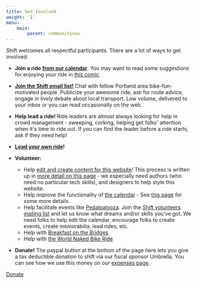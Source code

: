 ```yaml
---
title: Get Involved
weight: '1'
menu:
    main:
        parent: communitynav
---
```

Shift welcomes all respectful participants. There are a lot of ways to get involved:

* **Join a ride [from our calendar](/calendar/)**.  You may want to read some suggestions for enjoying your ride in [this comic](/images/ride_riding_comic.png).

* **[Join the Shift email list!](/pages/email-list/)**  Chat with fellow Portland area bike-fun-motivated people.  Publicize your awesome ride, ask for route advice, engage in lively debate about local transport.  Low volume, delivered to your inbox or you can read occasionally on the web.

* **Help lead a ride!**  Ride leaders are almost always looking for help in crowd management - sweeping, corking, helping get folks' attention when it's time to ride out.  If you can find the leader before a ride starts, ask if they need help!
* **[Lead your own ride](/pages/lead-a-ride/)!**
* **Volunteer:**
  * Help [edit and create content for this website](https://github.com/shift-org/shift-docs#contributing)! This process is written up in [more detail on this page](/pages/website-development/) - we especially need authors (who need no particular tech skills), and designers to help style this website.
  * Help improve the functionality of [the calendar](/calendar/) - See [this page](https://github.com/shift-org/shift-docs) for some more details.
  * Help facilitate events like [Pedalpalooza](/pages/pedalpalooza/).  Join the [Shift volunteers mailing list](https://groups.google.com/forum/#!forum/shift-volunteers) and let us know what dreams and/or skills you've got.  We need folks to help edit the calendar, encourage folks to create events, create memorabilia, lead rides, etc.
  * Help with [Breakfast on the Bridges](/pages/bonb/).
  * Help with [the World Naked Bike Ride](https://pdxwnbr.org/volunteer/)

* **Donate!**  The paypal button at the bottom of the page here lets you give a tax deductible donation to shift via our fiscal sponsor Umbrella.  You can see how we use this money on our [expenses page](/pages/budget-finance-stuff/).

<div class="donate">
  <a href="https://www.paypal.com/cgi-bin/webscr?cmd=_s-xclick&amp;hosted_button_id=BNL2NY7U8GH3Q" target="_blank" data-content="https://www.paypal.com/cgi-bin/webscr?cmd=_s-xclick&amp;hosted_button_id=BNL2NY7U8GH3Q" data-type="external" role="button" id="comp-j2nmjo3ulink" class="style-j2nmcorulink"><span id="comp-j2nmjo3ulabel" class="style-j2nmcorulabel">Donate</span></a>
</div>
